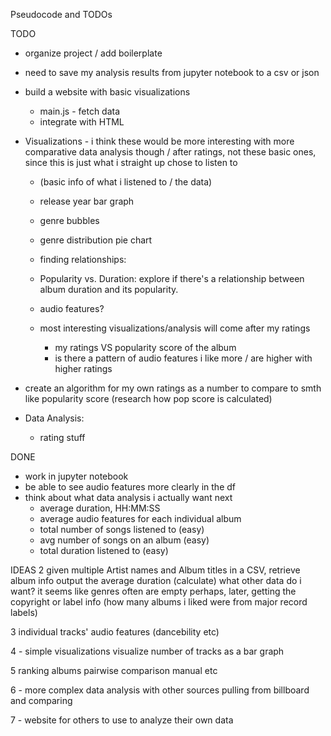 Pseudocode and TODOs

TODO
- organize project / add boilerplate
- need to save my analysis results from jupyter notebook to a csv or json
- build a website with basic visualizations
    - main.js - fetch data
    - integrate with HTML


- Visualizations - i think these would be more interesting with more comparative data analysis though / after ratings, not these basic ones, since this is just what i straight up chose to listen to
    - (basic info of what i listened to / the data)
    - release year bar graph
    - genre bubbles
    - genre distribution pie chart

    - finding relationships:
    - Popularity vs. Duration: explore if there's a relationship between album duration and its popularity.
    
    - audio features?

    - most interesting visualizations/analysis will come after my ratings
        - my ratings VS popularity score of the album
        - is there a pattern of audio features i like more / are higher with higher ratings


- create an algorithm for my own ratings as a number to compare to smth like popularity score (research how pop score is calculated)

- Data Analysis:
    - rating stuff


DONE
- work in jupyter notebook
- be able to see audio features more clearly in the df
- think about what data analysis i actually want next
    - average duration, HH:MM:SS
    - average audio features for each individual album
    - total number of songs listened to (easy)
    - avg number of songs on an album (easy)
    - total duration listened to (easy)

IDEAS
2
given multiple Artist names and Album titles in a CSV, retrieve album info
output the average duration (calculate)
what other data do i want?
    it seems like genres often are empty
    perhaps, later, getting the copyright or label info (how many albums i liked were from major record labels)

3 individual tracks' audio features (dancebility etc)

4 - simple visualizations
visualize number of tracks as a bar graph

5 ranking albums 
pairwise comparison
manual
etc

6 - more complex data analysis with other sources
pulling from billboard and comparing

7 - website for others to use to analyze their own data